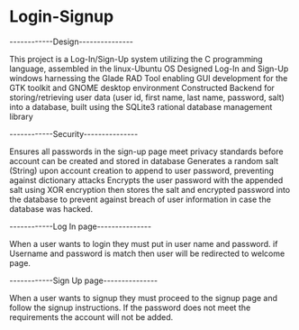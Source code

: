 # Login-Signup


------------Design---------------

This project is a Log-In/Sign-Up system utilizing the C programming language, assembled in the linux-Ubuntu OS 
Designed Log-In and Sign-Up windows harnessing the Glade RAD Tool enabling GUI development for the GTK toolkit and GNOME desktop environment 
Constructed Backend for storing/retrieving user data (user id, first name, last name, password, salt) into a database, built using the SQLite3 rational database management library 


------------Security---------------

Ensures all passwords in the sign-up page meet privacy standards before account can be created and stored in database
Generates a random salt (String) upon account creation to append to user password, preventing against dictionary attacks
Encrypts the user password with the appended salt using XOR encryption then stores the salt and encrypted password into the database to prevent against breach of user information in case the database was hacked.


------------Log In page---------------

When a user wants to login they must put in user name and password. if Username and password is match 
then user will be redirected to welcome page. 


------------Sign Up page---------------

When a user wants to signup they must proceed to the signup page and follow the signup instructions.
If the password does not meet the requirements the account will not be added. 

